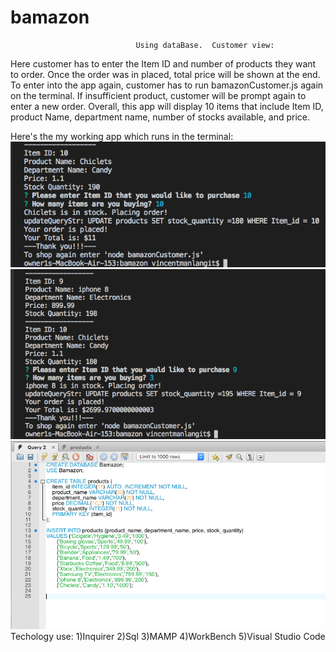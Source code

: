 # bamazon

                                Using dataBase.  Customer view:
Here customer has to enter the Item ID and number of products they want to order.  Once the order was in placed, total price will be shown at the end. 
To enter into the app again, customer has to run bamazonCustomer.js again on the terminal.
If insufficient product, customer will be prompt again to enter a new order.
Overall, this app will display 10 items that include Item ID, product Name, department name, number of stocks available, and price.

Here's the my working app which runs in the terminal:
![alt text](https://github.com/AbrahamTesla/bamazon/blob/master/WorkingAppSample1.png)
![alt text](https://github.com/AbrahamTesla/bamazon/blob/master/WorkingAppSample2.png)
![alt text](https://github.com/AbrahamTesla/bamazon/blob/master/WorkBench%20picture.png)
Techology use:
1)Inquirer
2)Sql
3)MAMP
4)WorkBench
5)Visual Studio Code

